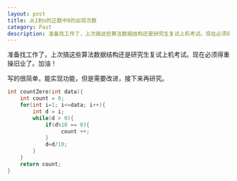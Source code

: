 ```yaml
---
layout: post
title: 从1到n的正数中0的出现次数
category: Past
description: 准备找工作了，上次搞这些算法数据结构还是研究生复试上机考试。现在必须得重操旧业了。
---
```


准备找工作了，上次搞这些算法数据结构还是研究生复试上机考试。现在必须得重操旧业了。加油！

写的很简单，能实现功能，但是需要改进，接下来再研究。

```cpp
int countZero(int data){
    int count = 0;
    for(int i=1; i<=data; i++){
        int d = i;
        while(d > 0){
            if(d%10 == 0){
                 count ++;
            }
            d=d/10; 
        }
    }
    return count;
}
```